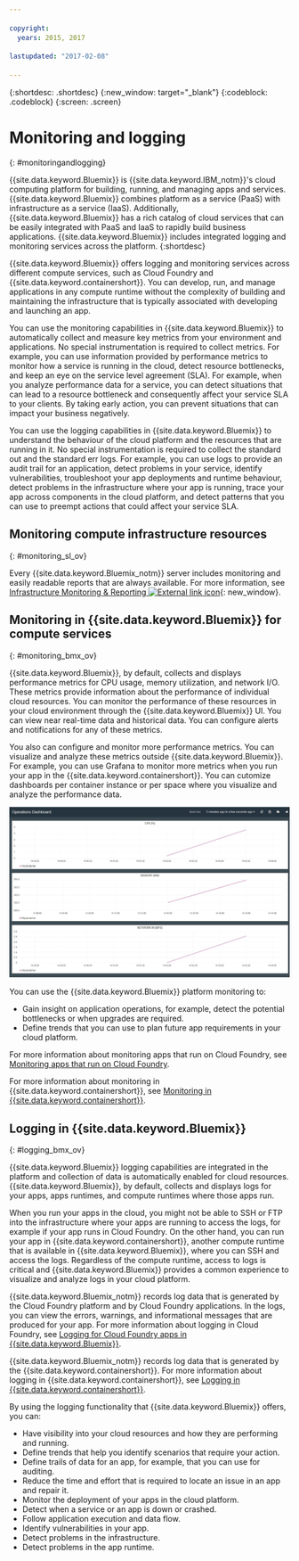 ```yaml
---

copyright:
  years: 2015, 2017

lastupdated: "2017-02-08"

---
```



{:shortdesc: .shortdesc}
{:new_window: target="_blank"}
{:codeblock: .codeblock}
{:screen: .screen}

# Monitoring and logging
{: #monitoringandlogging}

{{site.data.keyword.Bluemix}} is {{site.data.keyword.IBM_notm}}'s cloud computing platform for building, running, and managing apps and services. {{site.data.keyword.Bluemix}} combines platform as a service (PaaS) with infrastructure as a service (IaaS). Additionally, {{site.data.keyword.Bluemix}} has a rich catalog of cloud services that can be easily integrated with PaaS and IaaS to rapidly build business applications. {{site.data.keyword.Bluemix}} includes integrated logging and monitoring services across the platform. 
{:shortdesc}

{{site.data.keyword.Bluemix}} offers logging and monitoring services across different compute services, such as Cloud Foundry and {{site.data.keyword.containershort}}. You can develop, run, and manage applications in any compute runtime without the complexity of building and maintaining the infrastructure that is typically associated with developing and launching an app. 

You can use the monitoring capabilities in {{site.data.keyword.Bluemix}} to automatically collect and measure key metrics from your environment and applications. No special instrumentation is required to collect metrics. For example, you can use information provided by performance metrics to monitor how a service is running in the cloud, detect resource bottlenecks, and keep an eye on the service level agreement (SLA). For example, when you analyze performance data for a service, you can detect situations that can lead to a resource bottleneck and consequently affect your service SLA to your clients. By taking early action, you can prevent situations that can impact your business negatively.  

You can use the logging capabilities in {{site.data.keyword.Bluemix}} to understand the behaviour of the cloud platform and the resources that are running in it. No special instrumentation is required to collect the standard out and the standard err logs. For example, you can use logs to provide an audit trail for an application, detect problems in your service, identify vulnerabilities, troubleshoot your app deployments and runtime behaviour, detect problems in the infrastructure where your app is running, trace your app across components in the cloud platform, and detect patterns that you can use to preempt actions that could affect your service SLA.

## Monitoring compute infrastructure resources
{: #monitoring_sl_ov}

Every {{site.data.keyword.Bluemix_notm}} server includes monitoring and easily readable reports that are always available. For more information, see [Infrastructure Monitoring & Reporting ![External link icon](../icons/launch-glyph.svg "External link icon")](https://www.ibm.com/cloud-computing/bluemix/infrastructure-monitoring){: new_window}.


## Monitoring in {{site.data.keyword.Bluemix}} for compute services
{: #monitoring_bmx_ov}

{{site.data.keyword.Bluemix}}, by default, collects and displays performance metrics for CPU usage, memory utilization, and network I/O. These metrics provide information about the performance of individual cloud resources. You can monitor the performance of these resources in your cloud environment through the {{site.data.keyword.Bluemix}} UI. You can view near real-time data and historical data. You can configure alerts and notifications for any of these metrics.

You also can configure and monitor more performance metrics. You can visualize and analyze these metrics outside {{site.data.keyword.Bluemix}}. For example, you can use Grafana to monitor more metrics when you run your app in the {{site.data.keyword.containershort}}. You can cutomize dashboards per container instance or per space where you visualize and analyze the performance data.

![Grafana monitoring view of a container running in {{site.data.keyword.Bluemix}}](images/monitoring_default_container_grafana_view.jpg)

You can use the {{site.data.keyword.Bluemix}} platform monitoring to:

* Gain insight on application operations, for example, detect the potential bottlenecks or when upgrades are required.
* Define trends that you can use to plan future app requirements in your cloud platform.

For more information about monitoring apps that run on Cloud Foundry, see [Monitoring apps that run on Cloud Foundry](monitoring_cf_apps.html#monitoring_bluemix_apps).

For more information about monitoring in {{site.data.keyword.containershort}}, see [Monitoring in {{site.data.keyword.containershort}}](/docs/containers/monitoringandlogging/container_ml_monitor.html#container_ml_monitor).   

## Logging in {{site.data.keyword.Bluemix}}
{: #logging_bmx_ov}

{{site.data.keyword.Bluemix}} logging capabilities are integrated in the platform and collection of data is automatically enabled for cloud resources. {{site.data.keyword.Bluemix}}, by default, collects and displays logs for your apps, apps runtimes, and compute runtimes where those apps run. 

When you run your apps in the cloud, you might not be able to SSH or FTP into the infrastructure where your apps are running to access the logs, for example if your app runs in Cloud Foundry. On the other hand, you can run your app in {{site.data.keyword.containershort}}, another compute runtime that is available in {{site.data.keyword.Bluemix}}, where you can SSH and access the logs. Regardless of the compute runtime, access to logs is critical and {{site.data.keyword.Bluemix}} provides a common experience to visualize and analyze logs in your cloud platform.

{{site.data.keyword.Bluemix_notm}} records log data that is generated by the Cloud Foundry platform and by Cloud Foundry applications. In the logs, you can view the errors, warnings, and informational messages that are produced for your app. For more information about logging in Cloud Foundry, see [Logging for Cloud Foundry apps in {{site.data.keyword.Bluemix}}](logging_cf_apps.html#logging_bluemix_cf_apps).

{{site.data.keyword.Bluemix_notm}} records log data that is generated by the {{site.data.keyword.containershort}}. For more information about logging in {{site.data.keyword.containershort}}, see [Logging in {{site.data.keyword.containershort}}](/docs/containers/monitoringandlogging/container_ml_logs.html#container_ml_logs).   


By using the logging functionality that {{site.data.keyword.Bluemix}} offers, you can:

* Have visibility into your cloud resources and how they are performing and running.
* Define trends that help you identify scenarios that require your action.
* Define trails of data for an app, for example, that you can use for auditing.
* Reduce the time and effort that is required to locate an issue in an app and repair it. 
* Monitor the deployment of your apps in the cloud platform.
* Detect when a service or an app is down or crashed.
* Follow application execution and data flow.
* Identify vulnerabilities in your app.
* Detect problems in the infrastructure.
* Detect problems in the app runtime.


